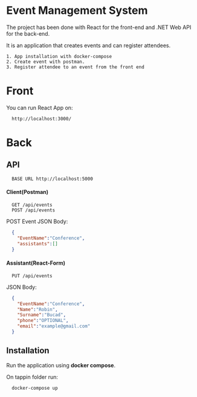 
# Event Management System

The project has been done with React for the front-end and .NET Web API for the back-end. 

It is an application that creates events and can register attendees.

    1. App installation with docker-compose
    2. Create event with postman.
    3. Register attendee to an event from the front end

# Front 

You can run React App on:
```http
  http://localhost:3000/
```


# Back
## API 

```http
  BASE URL http://localhost:5000
```

#### Client(Postman)

```http
  GET /api/events
  POST /api/events
```

POST Event JSON Body:
```json
  {
    "EventName":"Conference",
    "assistants":[]
  }
```

#### Assistant(React-Form)

```http
  PUT /api/events
```
JSON Body:
```json
  {
    "EventName":"Conference",
    "Name":"Robin",
    "Surname":"Bucad",
    "phone":"OPTIONAL",
    "email":"example@gmail.com"
  }
```



## Installation

Run the application using **docker compose**.

On tappin folder run:

```bash
  docker-compose up
```
    